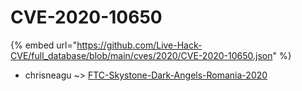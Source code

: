 # CVE-2020-10650
{% embed url="https://github.com/Live-Hack-CVE/full_database/blob/main/cves/2020/CVE-2020-10650.json" %}

* chrisneagu ~> [FTC-Skystone-Dark-Angels-Romania-2020](https://www.alice-snow.ru/2020/database/cve-2020-10650/ftc-skystone-dark-angels-romania-2020-chrisneagu)